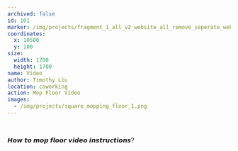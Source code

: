 ```yaml
---
archived: false
id: 101
marker: /img/projects/fragment_1_all_v2_website_all_remove_seperate_webp-32.webp
coordinates:
  x: 10500
  y: 100
size:
  width: 1700
  height: 1700
name: Video
author: Timothy Liu
location: coworking
action: Mop Floor Video
images:
  - /img/projects/square_mopping_floor_1.png
---
```

<br>

𝙃𝙤𝙬 𝙩𝙤 𝙢𝙤𝙥 𝙛𝙡𝙤𝙤𝙧 𝙫𝙞𝙙𝙚𝙤 𝙞𝙣𝙨𝙩𝙧𝙪𝙘𝙩𝙞𝙤𝙣𝙨?

<br>

<br>